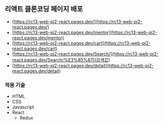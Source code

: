 
## 리액트 클론코딩 페이지 배포

- [https://rc13-web-pj2-react.pages.dev/](https://rc13-web-pj2-react.pages.dev/)
- [https://rc13-web-pj2-react.pages.dev/mentor](https://rc13-web-pj2-react.pages.dev/mentor)
- [https://rc13-web-pj2-react.pages.dev/cart](https://rc13-web-pj2-react.pages.dev/cart)
- [https://rc13-web-pj2-react.pages.dev/Search/](https://rc13-web-pj2-react.pages.dev/Search/%E3%85%87)(검색값)
- [https://rc13-web-pj2-react.pages.dev/detail](https://rc13-web-pj2-react.pages.dev/detail)


### 적용 기술

- HTML
- CSS
- Javascript
- React
  - Redux

